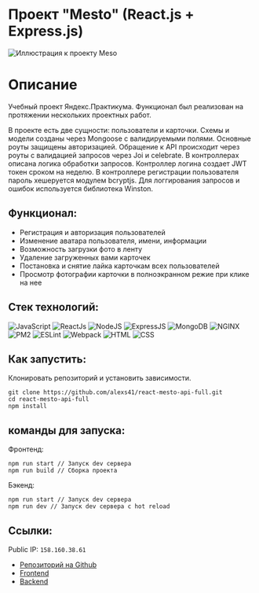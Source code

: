 # Проект "Mesto" (React.js + Express.js)
![Иллюстрация к проекту Meso](https://static.tildacdn.com/tild3738-6636-4762-a561-313361366131/__2023-01-17__181329.png)
# Описание
Учебный проект Яндекс.Практикума. Функционал был реализован на протяжении нескольких проектных работ.

В проекте есть две сущности: пользователи и карточки. 
Схемы и модели созданы через Mongoose с валидируемыми полями. Основные роуты защищены авторизацией. Обращение к API происходит через роуты с валидацией запросов через Joi и celebrate. В контроллерах описана логика обработки запросов. Контроллер логина создает JWT токен сроком на неделю. В контроллере регистрации пользователя пароль хешеруется модулем bcryptjs. Для логгирования запросов и ошибок используется библиотека Winston.



## Функционал:
- Регистрация и авторизация пользователей
- Изменение аватара пользователя, имени, информации
- Возможность загрузки фото в ленту
- Удаление загруженных вами карточек
- Постановка и снятие лайка карточкам всех пользователей
- Просмотр фотографии карточки в полноэкранном режие при клике на нее


## Стек технологий:
![JavaScript](https://img.shields.io/badge/-JavaScript-000?style=for-the-badge&logo=javascript)
![ReactJs](https://img.shields.io/badge/-React-000?style=for-the-badge&logo=react)
![NodeJS](https://img.shields.io/badge/-node.js-000?style=for-the-badge&logo=node.js)
![ExpressJS](https://img.shields.io/badge/-express.js-000?style=for-the-badge&logo=express)
![MongoDB](https://img.shields.io/badge/-MongoDB-000?style=for-the-badge&logo=mongodb)
![NGINX](https://img.shields.io/badge/-nginx-000?style=for-the-badge&logo=nginx)
![PM2](https://img.shields.io/badge/-pm2-000?style=for-the-badge&logo=pm2)
![ESLint](https://img.shields.io/badge/-eslint-000?style=for-the-badge&logo=eslint)
![Webpack](https://img.shields.io/badge/-webpack-000?style=for-the-badge&logo=webpack)
![HTML](https://img.shields.io/badge/-HTML-000?style=for-the-badge&logo=html5)
![CSS](https://img.shields.io/badge/-CSS-000?style=for-the-badge&logo=css3)


## Как запустить:
Клонировать репозиторий и установить зависимости.
```
git clone https://github.com/alexs41/react-mesto-api-full.git
cd react-mesto-api-full
npm install
```

## команды для запуска:
Фронтенд:
```
npm run start // Запуск dev сервера
npm run build // Сборка проекта
```
Бэкенд:
```
npm run start // Запуск dev сервера
npm run dev // Запуск dev сервера с hot reload
```


## Ссылки:
Public IP: `158.160.38.61`
* [Репозиторий на Github](https://github.com/alexs41/react-mesto-api-full)
* [Frontend](https://mesto-alexs41.nomoredomains.club/)
* [Backend](https://mesto-backend-alexs41.nomoredomains.club)

